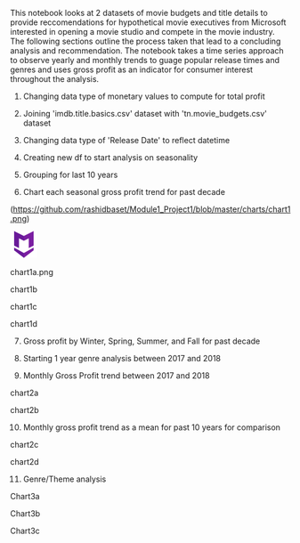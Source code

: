 This notebook looks at 2 datasets of movie budgets and title details to provide reccomendations for hypothetical movie executives from Microsoft interested in opening a movie studio and compete in the movie industry. 
The following sections outline the process taken that lead to a concluding analysis and recommendation. 
The notebook takes a time series approach to observe yearly and monthly trends to guage popular release times and genres and uses gross profit as an indicator for consumer interest throughout the analysis. 

1. Changing data type of monetary values to compute for total profit 

2. Joining 'imdb.title.basics.csv' dataset with 'tn.movie_budgets.csv' dataset

3. Changing data type of 'Release Date' to reflect datetime

4. Creating new df to start analysis on seasonality

5. Grouping for last 10 years

6. Chart each seasonal gross profit trend for past decade

(https://github.com/rashidbaset/Module1_Project1/blob/master/charts/chart1.png)

![alt text](https://github.com/adam-p/markdown-here/raw/master/src/common/images/icon48.png)


chart1a.png

chart1b

chart1c

chart1d

7. Gross profit by Winter, Spring, Summer, and Fall for past decade

8. Starting 1 year genre analysis between 2017 and 2018

9. Monthly Gross Profit trend between 2017 and 2018

chart2a

chart2b

10. Monthly gross profit trend as a mean for past 10 years for comparison 

chart2c

chart2d

11. Genre/Theme analysis

Chart3a

Chart3b

Chart3c
